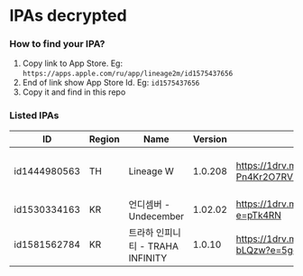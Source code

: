 # IPAs decrypted

### How to find your IPA?

1. Copy link to App Store. Eg: `https://apps.apple.com/ru/app/lineage2m/id1575437656`
2. End of link show App Store Id. Eg: `id1575437656`
3. Copy it and find in this repo

### Listed IPAs

| ID | Region | Name | Version | Link | Note |
| --- | --- | --- | --- | --- | --- |
| id1444980563 | TH | Lineage W | 1.0.208 | https://1drv.ms/u/s!AvHxFSkLWegan_1-Pn4Kr2O7RVVu3Q?e=TXhEeA | This Global version can use in other region. Eg: KR, PH, SG... |
| id1530334163 | KR | 언디셈버 - Undecember | 1.02.02 | https://1drv.ms/u/s!AvHxFSkLWegaoIA4YwPKrjrzxxJvkw?e=pTk4RN | ENG/RU lang -> https://undecember.ml |
| id1581562784 | KR | 트라하 인피니티 - TRAHA INFINITY | 1.0.10 | https://1drv.ms/u/s!AvHxFSkLWegan_4CZNpdio2I-bLQzw?e=5gefng | This version is also available on macOS M1 |
